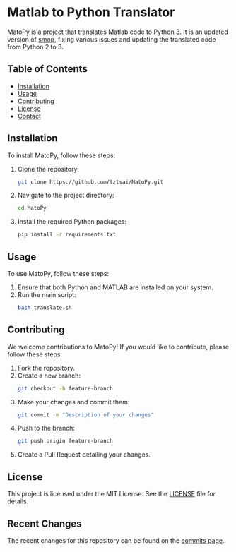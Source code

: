 # Matlab to Python Translator

MatoPy is a project that translates Matlab code to Python 3. It is an updated version of [smop](https://github.com/victorlei/smop), fixing various issues and updating the translated code from Python 2 to 3.

## Table of Contents

- [Installation](#installation)
- [Usage](#usage)
- [Contributing](#contributing)
- [License](#license)
- [Contact](#contact)

## Installation

To install MatoPy, follow these steps:

1. Clone the repository:
    ```sh
    git clone https://github.com/tztsai/MatoPy.git
    ```
2. Navigate to the project directory:
    ```sh
    cd MatoPy
    ```
3. Install the required Python packages:
    ```sh
    pip install -r requirements.txt
    ```

## Usage

To use MatoPy, follow these steps:

1. Ensure that both Python and MATLAB are installed on your system.
2. Run the main script:
    ```sh
    bash translate.sh
    ```

## Contributing

We welcome contributions to MatoPy! If you would like to contribute, please follow these steps:

1. Fork the repository.
2. Create a new branch:
    ```sh
    git checkout -b feature-branch
    ```
3. Make your changes and commit them:
    ```sh
    git commit -m "Description of your changes"
    ```
4. Push to the branch:
    ```sh
    git push origin feature-branch
    ```
5. Create a Pull Request detailing your changes.

## License

This project is licensed under the MIT License. See the [LICENSE](LICENSE) file for details.

## Recent Changes

The recent changes for this repository can be found on the [commits page](https://github.com/tztsai/MatoPy/commits).
